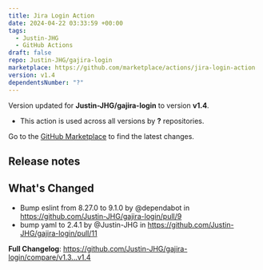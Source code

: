 ```yaml
---
title: Jira Login Action
date: 2024-04-22 03:33:59 +00:00
tags:
  - Justin-JHG
  - GitHub Actions
draft: false
repo: Justin-JHG/gajira-login
marketplace: https://github.com/marketplace/actions/jira-login-action
version: v1.4
dependentsNumber: "?"
---
```



Version updated for **Justin-JHG/gajira-login** to version **v1.4**.
- This action is used across all versions by **?** repositories.

Go to the [GitHub Marketplace](https://github.com/marketplace/actions/jira-login-action) to find the latest changes.

## Release notes

## What's Changed
* Bump eslint from 8.27.0 to 9.1.0 by @dependabot in https://github.com/Justin-JHG/gajira-login/pull/9
* bump yaml to 2.4.1 by @Justin-JHG in https://github.com/Justin-JHG/gajira-login/pull/11


**Full Changelog**: https://github.com/Justin-JHG/gajira-login/compare/v1.3...v1.4
